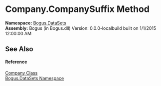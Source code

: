 # Company.CompanySuffix Method 
 

**Namespace:**&nbsp;<a href="N_Bogus_DataSets">Bogus.DataSets</a><br />**Assembly:**&nbsp;Bogus (in Bogus.dll) Version: 0.0.0-localbuild built on 1/1/2015 12:00:00 AM

## See Also


#### Reference
<a href="T_Bogus_DataSets_Company">Company Class</a><br /><a href="N_Bogus_DataSets">Bogus.DataSets Namespace</a><br />